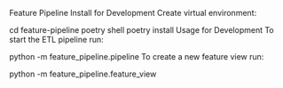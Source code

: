 Feature Pipeline
Install for Development
Create virtual environment:

cd feature-pipeline
poetry shell
poetry install
Usage for Development
To start the ETL pipeline run:

python -m feature_pipeline.pipeline
To create a new feature view run:

python -m feature_pipeline.feature_view